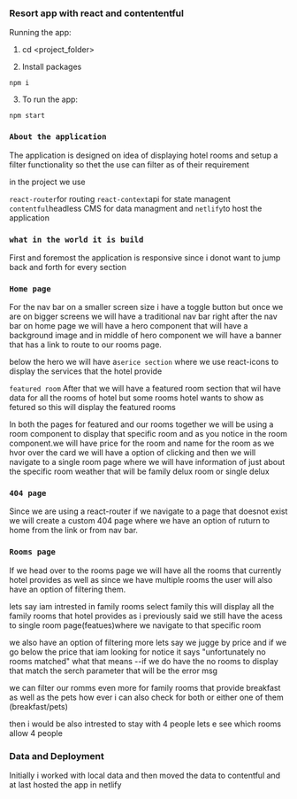 ### Resort app with react and contententful

Running the app:

1. cd <project_folder>

2. Install packages

```
npm i
```

3. To run the app:

```
npm start
```

### `About the application`

The application is designed on idea of displaying hotel rooms and setup a filter functionality so thet the use can filter as of their requirement

in the project we use

`react-router`for routing
`react-context`api for state managent
`contentful`headless CMS for data managment
and `netlify`to host the application

### `what in the world it is build`

First and foremost the application is responsive since i donot want to jump back and forth for every section

### `Home page`

For the nav bar on a smaller screen size i have a toggle button but once we are on bigger screens we will have a traditional nav bar
right after the nav bar on home page we will have a hero component that will have a background image and in middle of hero component we will have a banner that has a link to route to our rooms page.

below the hero we will have a`serice section`
where we use react-icons to display the services that the hotel provide

`featured room`
After that we will have a featured room section that wil have data for all the rooms of hotel but some rooms hotel wants to show as fetured so this will display the featured rooms

In both the pages for featured and our rooms together we will be using a room component to display that specific room and as you notice in the room component.we will have price for the room and name for the room
as we hvor over the card we will have a option of clicking and then we will navigate to a single room page where we will have information of just about the specific room weather that will be family delux room or single delux

### `404 page`

Since we are using a react-router if we navigate to a page that doesnot exist we will create a custom 404 page where we have an option of ruturn to home from the link or from nav bar.

### `Rooms page`

If we head over to the rooms page we will have all the rooms that currently hotel provides as well as since we have multiple rooms the user will also have an option of filtering them.

lets say iam intrested in family rooms select family this will display all the family rooms that hotel provides as i previously said we still have the acess to single room page(featues)where we navigate to that specific room

we also have an option of filtering more lets say we jugge by price and if we go below the price that iam looking for
notice it says "unfortunately no rooms matched"
what that means --if we do have the no rooms to display that match the serch parameter that will be the error msg

we can filter our romms even more for family rooms that provide breakfast as well as the pets
how ever i can also check for both or either one of them (breakfast/pets)

then i would be also intrested to stay with 4 people lets e
see which rooms allow 4 people

### Data and Deployment

Initially i worked with local data and then moved the data to contentful
and at last hosted the app in netlify
